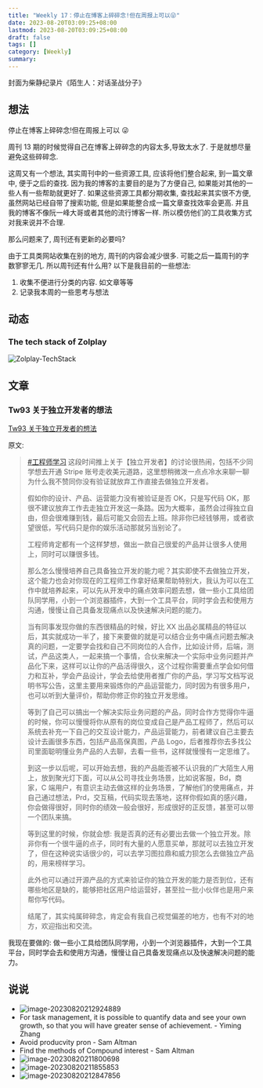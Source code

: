 ```yaml
---
title: "Weekly 17：停止在博客上碎碎念!但在周报上可以😜"
date: 2023-08-20T03:09:25+08:00
lastmod: 2023-08-20T03:09:25+08:00
draft: false
tags: []
category: [Weekly]
summary: 
---
```


封面为柴静纪录片《陌生人：对话圣战分子》

## 想法

停止在博客上碎碎念!但在周报上可以 😜

周刊 13 期的时候觉得自己在博客上碎碎念的内容太多,导致太水了. 于是就想尽量避免这些碎碎念.

这周又有一个想法, 其实周刊中的一些资源工具, 应该将他们整合起来, 到一篇文章中, 便于之后的查找. 因为我的博客的主要目的是为了方便自己, 如果能对其他的一些人有一些帮助就更好了. 如果这些资源工具都分期收集, 查找起来其实很不方便, 虽然网站已经自带了搜索功能, 但是如果能整合成一篇文章查找效率会更高. 并且我的博客不像阮一峰大哥或者其他的流行博客一样. 所以模仿他们的工具收集方式对我来说并不合理.

那么问题来了, 周刊还有更新的必要吗?

由于工具类网站收集在别的地方, 周刊的内容会减少很多. 可能之后一篇周刊的字数寥寥无几. 所以周刊还有什么用? 以下是我目前的一些想法:

1. 收集不便进行分类的内容. 如文章等等
2. 记录我本周的一些思考与想法

## 动态

### The tech stack of Zolplay

![Zolplay-TechStack](https://raw.githubusercontent.com/huyixi/Pics/main/zolplay_stack.png)

## 文章

### Tw93 关于独立开发者的想法

[Tw93 关于独立开发者的想法](https://twitter.com/HiTw93/status/1691811922318946691)

原文:

> [#工程师学习](https://twitter.com/hashtag/工程师学习?src=hashtag_click) 这段时间推上关于【独立开发者】的讨论很热闹，包括不少同学想去开通 Stripe 账号走收美元道路，这里想稍微泼一点点冷水来聊一聊为什么我不赞同你没有验证就放弃工作直接去做独立开发者。
>
> 假如你的设计、产品、运营能力没有被验证是否 OK，只是写代码 OK，那很不建议放弃工作去走独立开发这一条路。因为大概率，虽然会过得独立自由，但会很难赚到钱，最后可能又会回去上班。除非你已经钱够用，或者欲望很低，写代码只是你的娱乐活动那就另当别论了。
>
> 工程师肯定都有一个这样梦想，做出一款自己很爱的产品并让很多人使用上，同时可以赚很多钱。
>
> 那么怎么慢慢培养自己具备独立开发的能力呢？其实即使不去做独立开发，这个能力也会对你现在的工程师工作拿好结果帮助特别大，我认为可以在工作中就培养起来，可以先从开发中的痛点效率问题去想，做一些小工具给团队同学用，小到一个浏览器插件，大到一个工具平台，同时学会去和使用方沟通，慢慢让自己具备发现痛点以及快速解决问题的能力。
>
> 当有同事发现你做的东西很精品的时候，好比 XX 出品必属精品的特征以后，其实就成功一半了，接下来要做的就是可以结合业务中痛点问题去解决真的问题，一定要学会找和自己不同岗位的人合作，比如设计师，后端，测试，产品这类人，一起来搞一个事情，合伙来解决一个实际中业务问题并产品化下来，这样可以让你的产品活得很久，这个过程你需要重点学会如何借力和互补，学会产品设计，学会去给使用者推广你的产品，学习写文档写说明书写公告，这里主要用来锻炼你的产品运营能力，同时因为有很多用户，也可以听到大量评价，帮助你修正你的独立开发思维。
>
> 等到了自己可以搞出一个解决实际业务问题的产品，同时合作方觉得你牛逼的时候，你可以慢慢将你从原有的岗位变成自己是产品工程师了，然后可以系统去补充一下自己的交互设计能力，产品运营能力，前者建议自己主要去设计去画很多东西，包括产品高保真图，产品 Logo，后者推荐你去多找公司里面聪明懂业务产品的人去聊，去看一些书，这样就慢慢有一定思维了。
>
> 到这一步以后呢，可以开始去想，我的产品能否被不认识我的广大陌生人用上，放到聚光灯下面，可以从公司寻找业务场景，比如说客服，Bd，商家，C 端用户，有意识主动去做这样的业务场景，了解他们的使用痛点，并自己通过想法，Prd，交互稿，代码实现去落地，这样你假如真的感兴趣，你会做得很好，同时你的绩效一般会很好，形成很好的正反馈，甚至可以带一个团队来搞。
>
> 等到这里的时候，你就会想: 我是否真的还有必要出去做一个独立开发。除非你有一个很牛逼的点子，同时有大量的人愿意买单，那就可以去独立开发了，但在这种说实话很少的，可以去学习图拉鼎和威力狈怎么去做独立产品的，用来榜样学习。
>
> 此外也可以通过开源产品的方式来验证你的独立开发的能力是否到位，还有哪些地区是缺的，能够把社区用户给运营好，甚至拉一批小伙伴也是用户来帮你写代码。
>
> 结尾了，其实纯属碎碎念，肯定会有我自己视觉偏差的地方，也有不对的地方，欢迎指出和交流。

我现在要做的: 做一些小工具给团队同学用，小到一个浏览器插件，大到一个工具平台，同时学会去和使用方沟通，慢慢让自己具备发现痛点以及快速解决问题的能力。

## 说说

- ![image-20230820212924889](https://raw.githubusercontent.com/huyixi/Pics/main/uPic/image-20230820212924889.png)
- For task management, it is possible to quantify data and see your own growth, so that you will have greater sense of achievement. - Yiming Zhang
- Avoid producvity pron - Sam Altman
- Find the methods of Compound interest - Sam Altman
- ![image-20230820211800698](https://raw.githubusercontent.com/huyixi/Pics/main/uPic/image-20230820211800698.png)
- ![image-20230820211855853](https://raw.githubusercontent.com/huyixi/Pics/main/uPic/image-20230820211855853.png)
- ![image-20230820212847856](https://raw.githubusercontent.com/huyixi/Pics/main/uPic/image-20230820212847856.png)
